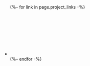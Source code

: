 <ul class="social-media-links">
{%- for link in page.project_links -%}
    <li>
        <a href="{{ link.url | escape }}">
            <svg class="svg-icon">
                <use xlink:href="{{ '/assets/icons/gamefolio-social-icons.svg#' | append: link.name | relative_url }}">
                </use>
            </svg>
        </a>
    </li>
{%- endfor -%}
</ul>